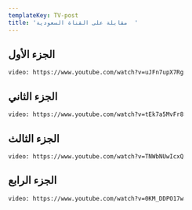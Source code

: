 ```yaml
---
templateKey: TV-post
title: 'مقابلة على القناة السعودية  '
---
```

## الجزء الأول 

`video: https://www.youtube.com/watch?v=uJFn7upX7Rg`

## الجزء الثاني 

`video: https://www.youtube.com/watch?v=tEk7a5MvFr8`

## الجزء الثالث 

`video: https://www.youtube.com/watch?v=TNWbNUwIcxQ`

## الجزء الرابع 

`video: https://www.youtube.com/watch?v=0KM_DDPO17w`
